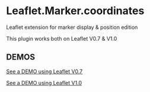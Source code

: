# Leaflet.Marker.coordinates
Leaflet extension for marker display & position edition

This plugin works both on Leaflet V0.7 & V1.0

DEMOS
-----
[See a DEMO using Leaflet V0.7](http://dominique92.github.io/MyLeaflet/github.com/Dominique92/Leaflet.Map.Marker.coordinates/)

[See a DEMO using Leaflet V1.0](http://dominique92.github.io/MyLeaflet/github.com/Dominique92/Leaflet.Map.Marker.coordinates/v1.0.html)
